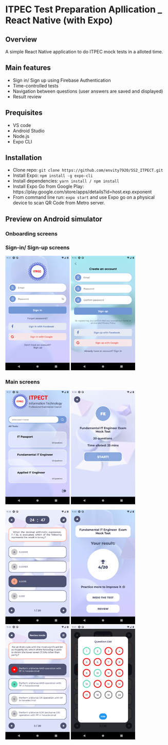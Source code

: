 <h1>ITPEC Test Preparation Apllication _ React Native (with Expo)</h1>
<h2>Overview</h2>
<p>A simple React Native application to do ITPEC mock tests in a alloted time.</p>

<h2>Main features</h2>
<ul>
<li>Sign in/ Sign up using Firebase Authentication</li>
<li>Time-controlled tests</li>
<li>Navigation between questions (user answers are saved and displayed)</li>
<li>Result review</li>
</ul>




<h2>Prequisites</h2>
<ul>
<li>VS code</li>
<li>Android Studio</li>
<li>Node.js</li>
<li>Expo CLI</li>
</ul>



<h2>Installation</h2>
<ul>
<li>Clone repo: <code>git clone https://github.com/envity7920/SS2_ITPECT.git</code></li>
  <li>Install Expo: <code>npm install -g expo-cli</code></li>
<li>Install dependencies: <code>yarn install / npm install</code></li>
<li>Install Expo Go from Google Play: https://play.google.com/store/apps/details?id=host.exp.exponent</li>
<li>From command line run: <code>expo start</code> and use Expo go on a physical device to scan QR Code from Metro server.</li>
</ul>
<h2>Preview on Android simulator</h2>
<h3>Onboarding screens</h3>
<p float="left">
 </p>
 
 <h3>Sign-in/ Sign-up screens</h3>
<p float="left">
<img  width="200px" src="https://github.com/envity7920/SS2_ITPECT/blob/main/demo_imgs/Screenshot_signIn.png">
<img  width="200px" src="https://github.com/envity7920/SS2_ITPECT/blob/main/demo_imgs/Screenshot_signUp.png">
 </p>
 
  <h3>Main screens</h3>
<p float="left">
<img  width="200px" src="https://github.com/envity7920/SS2_ITPECT/blob/main/demo_imgs/Screenshot_home.png">
<img  width="200px" src="https://github.com/envity7920/SS2_ITPECT/blob/main/demo_imgs/Screenshot_start.png">
 </p>
 <p float="left">
<img  width="200px" src="https://github.com/envity7920/SS2_ITPECT/blob/main/demo_imgs/Screenshot_test.png">
<img  width="200px" src="https://github.com/envity7920/SS2_ITPECT/blob/main/demo_imgs/Screenshot_result.png">
<img  width="200px" src="https://github.com/envity7920/SS2_ITPECT/blob/main/demo_imgs/Screenshot_reivewAnswer.png">
<img  width="200px" src="https://github.com/envity7920/SS2_ITPECT/blob/main/demo_imgs/Screenshot_reviewQuestionList.png">
 </p>
 
